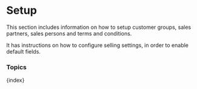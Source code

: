 <!-- add-breadcrumbs -->
# Setup

This section includes information on how to setup customer groups, sales partners, sales persons and terms and conditions.

It has instructions on how to configure selling settings, in order to enable default fields.

### Topics

{index}
